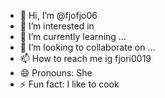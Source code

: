 - 👋 Hi, I’m @fjofjo06
- 👀 I’m interested in 
- 🌱 I’m currently learning ...
- 💞️ I’m looking to collaborate on ...
- 📫 How to reach me ig fjori0019
- 😄 Pronouns: She
- ⚡ Fun fact: I like to cook

<!---
fjofjo06/fjofjo06 is a ✨ special ✨ repository because its `README.md` (this file) appears on your GitHub profile.
You can click the Preview link to take a look at your changes.
--->
